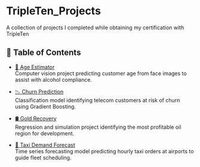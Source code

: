 # TripleTen_Projects
A collection of projects I completed while obtaining my certification with TripleTen

## 📂 Table of Contents

- [🧠 Age Estimator](https://github.com/krystaltaylar/Data_projects_TripleTen/age-estimator)   
  Computer vision project predicting customer age from face images to assist with alcohol compliance.

- [📉 Churn Prediction](https://github.com/krystaltaylar/Data_projects_TripleTen/churn-prediction)  
  Classification model identifying telecom customers at risk of churn using Gradient Boosting.

- [🛢️ Gold Recovery](https://github.com/krystaltaylar/Data_projects_TripleTen/gold-recovery)  
  Regression and simulation project identifying the most profitable oil region for development.

- [🚕 Taxi Demand Forecast](https://github.com/krystaltaylar/Data_projects_TripleTen/taxi-demand-forecast)  
  Time series forecasting model predicting hourly taxi orders at airports to guide fleet scheduling.

